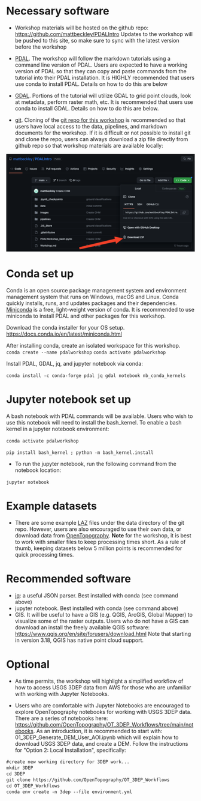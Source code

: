 # Necessary software
- Workshop materials will be hosted on the github repo: https://github.com/mattbeckley/PDALIntro  Updates to the workshop will be pushed to this site, so make sure to sync with the latest version before the workshop

- [PDAL](https://pdal.io/en/2.5.3/about.html). The workshop will follow the markdown tutorials using a command line version of PDAL.  Users are expected to have a working version of PDAL so that they can copy and paste commands from the tutorial into their PDAL installation. It is HIGHLY recommended that users use conda to install PDAL.  Details on how to do this are below

- [GDAL](https://gdal.org/download.html#conda). Portions of  the tutorial will utilize GDAL to grid point clouds, look at metadata, perform raster math, etc. It is recommended that users use conda to install GDAL.  Details on how to do this are below.

- [git](https://github.com/git-guides/install-git). Cloning of the [git repo for this workshop](https://github.com/mattbeckley/PDALIntro) is recommended so that users have local access to the data, pipelines, and markdown documents for the workshop.  If it is difficult or not possible to install git and clone the repo, users can always download a zip file directly from github repo so that workshop materials are available locally:

![Github Download Zip](./images/GitDownloadZip.png)


# Conda set up
Conda is an open source package management system and environment management system that runs on Windows, macOS and Linux. Conda quickly installs, runs, and updates packages and their dependencies. [Miniconda](https://docs.conda.io/en/latest/miniconda.html) is a free, light-weight version of conda.  It is recommended to use miniconda to install PDAL and other packages for this workshop.  

Download the conda installer for your OS setup. https://docs.conda.io/en/latest/miniconda.html

After installing conda, create an isolated workspace for this workshop.  
`conda create --name pdalworkshop`
`conda activate pdalworkshop`

Install PDAL, GDAL, jq, and jupyter notebook via conda:

`conda install -c conda-forge pdal jq gdal notebook nb_conda_kernels `

# Jupyter notebook set up
A bash notebook with PDAL commands will be available. Users who wish to use this notebook will need to install the bash_kernel. To enable a bash kernel in a jupyter notebook environment:

`conda activate pdalworkshop`

`pip install bash_kernel ; python -m bash_kernel.install`

- To run the jupyter notebook, run the following command from the notebook location:

`jupyter notebook`

# Example datasets
- There are some example [LAZ](https://laszip.org/) files under the data directory of the git repo.  However, users are also encouraged to use their own data, or download data from [OpenTopography](https://portal.opentopography.org/datasets).  **Note** for the workshop, it is best to work with smaller files to keep processing times short.  As a rule of thumb, keeping datasets below 5 million points is recommended for quick processing times.


# Recommended software

- [jq](https://stedolan.github.io/jq/): a useful JSON parser.  Best installed with conda (see command above)
- jupyter notebook. Best installed with conda (see command above)
- GIS.  It will be useful to have a GIS (e.g. QGIS, ArcGIS, Global Mapper) to visualize some of the raster outputs.  Users who do not have a GIS can download an install the freely available QGIS software: https://www.qgis.org/en/site/forusers/download.html  Note that starting in version 3.18, QGIS has native point cloud support.

# Optional
- As time permits, the workshop will highlight a simplified workflow of how to access USGS 3DEP data from AWS for those who are unfamiliar with working with Jupyter Notebooks.  

- Users who are comfortable with Jupyter Notebooks are encouraged to explore OpenTopography notebooks for working with USGS 3DEP data.  There are a series of notebooks here: https://github.com/OpenTopography/OT_3DEP_Workflows/tree/main/notebooks. As an introduction, it is recommended to start with: 01_3DEP_Generate_DEM_User_AOI.ipynb which will explain how to download USGS 3DEP data, and create a DEM. Follow the instructions for "Option 2: Local Installation", specifically:

```
#create new working directory for 3DEP work...
mkdir 3DEP
cd 3DEP
git clone https://github.com/OpenTopography/OT_3DEP_Workflows
cd OT_3DEP_Workflows
conda env create -n 3dep --file environment.yml
```

